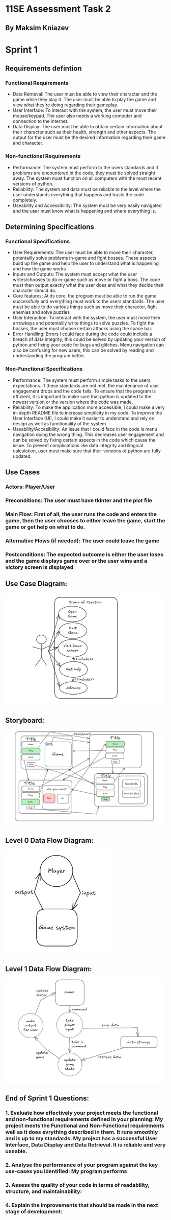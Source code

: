 # 11SE Assessment Task 2

## By Maksim Kniazev

# Sprint 1
## Requirements defintion
### Functional Requirements
* Data Retrieval: The user must be able to view their character and the game while they play it. The user must be able to play the game and view what they're doing regarding their gameplay.
* User Interface: To interact with the system, the user must move their mouse/keypad. The user also needs a working computer and connection to the internet.
* Data Display: The user must be able to obtain certain information about their character such as their health, strength and other aspects. The output for the user must be the desired information regarding their game and character.
### Non-functional Requirements
* Performance: The system must perform to the users standards and if problems are encountered in the code, they must be solved straight away. The system must function on all computers with the most recent versions of python.
* Reliability: The system and data must be reliable to the level where the user understands everything that happens and trusts the code completely.
* Useability and Accessibility: The system must be very easily navigated and the user must know what is happening and where everything is.

## Determining Specifications
### Functional Specifications
* User Requirements: The user must be able to move their character, potentailly solve problems in-game and fight bosses. These aspects build up the game and help the user to understand what is happening and how the game works
* Inputs and Outputs: The system must accept what the user writes/chooses to do in-game such as move or fight a boss. The code must then output exactly what the user does and what they decide their character should do.
* Core features: At its core, the program must be able to run the game successfully and everything must work to the users standards. The user must be able to do various things such as move their character, fight enemies and solve puzzles
* User Interaction: To interact with the system, the user must move their arrowkeys and potentailly write things to solve puzzles. To fight the bosses, the user must choose certain attacks using the space bar.
* Error Handling: Errors I could face during the code could include a breach of data integrity, this could be solved by updating your version of python and fixing your code for bugs and glitches. Menu navigation can also be confusing for new users, this can be solved by reading and understanding the program better.
### Non-Functional Specifications
* Performance: The system must perform simple tasks to the users expectations. If these standards are not met, the maintenance of user engagement drops and the code fails. To ensure that the program is efficient, it is important to make sure that python is updated to the newest version or the version where the code was made.
* Reliability: To make the application more accessible, I could make a very in-depth README file to increase simplicity in my code. To improve the User Interface (UI), I could make it easier to understand and rely on design as well as functionality of the system
* Useability/Accesibility: An issue that I could face in the code is menu navigation doing the wrong thing. This decreases user engagement and can be solved by fixing certain aspects in the code which cause the issue. To prevent complications like data integrity and illogical calculation, user must make sure that their versions of python are fully updated.

## Use Cases

### Actors: Player/User

### Preconditions: The user must have tkinter and the plot file

### Main Flow: First of all, the user runs the code and enters the game, then the user chooses to either leave the game, start the game or get help on what to do.

### Alternative Flows (if needed): The user could leave the game

### Postconditions: The expected outcome is either the user loses and the game displays game over or the user wins and a victory screen is displayed


## Use Case Diagram:
<img src="use_case_diagram.png">

## Storyboard:  
<img src="storyboard.png">

## Level 0 Data Flow Diagram:
<img src="level_0_dfd.png">

## Level 1 Data Flow Diagram:
<img src="level_1_dfd.png">




## End of Sprint 1 Questions: 

### 1. Evaluate how effectively your project meets the functional and non-functional requirements defined in your planning: My project meets the Functional and Non-Functional requirements well as it does evrything described in them. It runs smoothly and is up to my standards. My project has a successful User Interface, Data Display and Data Retrieval. It is reliable and very useable.


### 2. Analyse the performance of your program against the key use-cases you identified: My program performs


### 3. Assess the quality of your code in terms of readability, structure, and maintainability:

### 4. Explain the improvements that should be made in the next stage of development:
